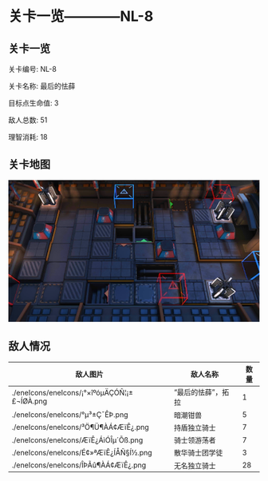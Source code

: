# 关卡一览————NL-8


## 关卡一览

关卡编号: NL-8

关卡名称: 最后的怯薛

目标点生命值: 3

敌人总数: 51

理智消耗: 18


## 关卡地图
![NL-8](./oprMap/NL-8.png)

## 敌人情况

| 敌人图片 | 敌人名称 | 数量  |
|---------|-----|-----|
| ./eneIcons/eneIcons/¡°×îºóµÄÇÓÑ¦¡±£¬ÍØÀ­.png| “最后的怯薛”，拓拉  |   1  |
| ./eneIcons/eneIcons/°µ³±Ç¯ÊÞ.png| 暗潮钳兽  |   5  |
| ./eneIcons/eneIcons/³Ö¶Ü¶ÀÁ¢ÆïÊ¿.png| 持盾独立骑士  |   7  |
| ./eneIcons/eneIcons/ÆïÊ¿ÁìÓÎµ´Õß.png| 骑士领游荡者  |   7  |
| ./eneIcons/eneIcons/É¢»ªÆïÊ¿ÍÅÑ§Í½.png| 散华骑士团学徒  |   3  |
| ./eneIcons/eneIcons/ÎÞÃû¶ÀÁ¢ÆïÊ¿.png| 无名独立骑士  |   28  |

